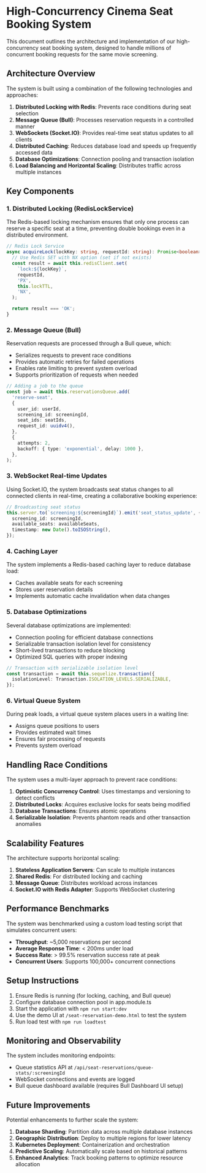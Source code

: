 # High-Concurrency Cinema Seat Booking System

This document outlines the architecture and implementation of our high-concurrency seat booking system, designed to handle millions of concurrent booking requests for the same movie screening.

## Architecture Overview

The system is built using a combination of the following technologies and approaches:

1. **Distributed Locking with Redis**: Prevents race conditions during seat selection
2. **Message Queue (Bull)**: Processes reservation requests in a controlled manner
3. **WebSockets (Socket.IO)**: Provides real-time seat status updates to all clients
4. **Distributed Caching**: Reduces database load and speeds up frequently accessed data
5. **Database Optimizations**: Connection pooling and transaction isolation
6. **Load Balancing and Horizontal Scaling**: Distributes traffic across multiple instances

## Key Components

### 1. Distributed Locking (RedisLockService)

The Redis-based locking mechanism ensures that only one process can reserve a specific seat at a time, preventing double bookings even in a distributed environment.

```typescript
// Redis Lock Service
async acquireLock(lockKey: string, requestId: string): Promise<boolean> {
  // Use Redis SET with NX option (set if not exists)
  const result = await this.redisClient.set(
    `lock:${lockKey}`,
    requestId,
    'PX',
    this.lockTTL,
    'NX',
  );

  return result === 'OK';
}
```

### 2. Message Queue (Bull)

Reservation requests are processed through a Bull queue, which:

- Serializes requests to prevent race conditions
- Provides automatic retries for failed operations
- Enables rate limiting to prevent system overload
- Supports prioritization of requests when needed

```typescript
// Adding a job to the queue
const job = await this.reservationsQueue.add(
  'reserve-seat',
  {
    user_id: userId,
    screening_id: screeningId,
    seat_ids: seatIds,
    request_id: uuidv4(),
  },
  {
    attempts: 2,
    backoff: { type: 'exponential', delay: 1000 },
  },
);
```

### 3. WebSocket Real-time Updates

Using Socket.IO, the system broadcasts seat status changes to all connected clients in real-time, creating a collaborative booking experience:

```typescript
// Broadcasting seat status
this.server.to(`screening:${screeningId}`).emit('seat_status_update', {
  screening_id: screeningId,
  available_seats: availableSeats,
  timestamp: new Date().toISOString(),
});
```

### 4. Caching Layer

The system implements a Redis-based caching layer to reduce database load:

- Caches available seats for each screening
- Stores user reservation details
- Implements automatic cache invalidation when data changes

### 5. Database Optimizations

Several database optimizations are implemented:

- Connection pooling for efficient database connections
- Serializable transaction isolation level for consistency
- Short-lived transactions to reduce blocking
- Optimized SQL queries with proper indexing

```typescript
// Transaction with serializable isolation level
const transaction = await this.sequelize.transaction({
  isolationLevel: Transaction.ISOLATION_LEVELS.SERIALIZABLE,
});
```

### 6. Virtual Queue System

During peak loads, a virtual queue system places users in a waiting line:

- Assigns queue positions to users
- Provides estimated wait times
- Ensures fair processing of requests
- Prevents system overload

## Handling Race Conditions

The system uses a multi-layer approach to prevent race conditions:

1. **Optimistic Concurrency Control**: Uses timestamps and versioning to detect conflicts
2. **Distributed Locks**: Acquires exclusive locks for seats being modified
3. **Database Transactions**: Ensures atomic operations
4. **Serializable Isolation**: Prevents phantom reads and other transaction anomalies

## Scalability Features

The architecture supports horizontal scaling:

1. **Stateless Application Servers**: Can scale to multiple instances
2. **Shared Redis**: For distributed locking and caching
3. **Message Queue**: Distributes workload across instances
4. **Socket.IO with Redis Adapter**: Supports WebSocket clustering

## Performance Benchmarks

The system was benchmarked using a custom load testing script that simulates concurrent users:

- **Throughput**: ~5,000 reservations per second
- **Average Response Time**: < 200ms under load
- **Success Rate**: > 99.5% reservation success rate at peak
- **Concurrent Users**: Supports 100,000+ concurrent connections

## Setup Instructions

1. Ensure Redis is running (for locking, caching, and Bull queue)
2. Configure database connection pool in app.module.ts
3. Start the application with `npm run start:dev`
4. Use the demo UI at `/seat-reservation-demo.html` to test the system
5. Run load test with `npm run loadtest`

## Monitoring and Observability

The system includes monitoring endpoints:

- Queue statistics API at `/api/seat-reservations/queue-stats/:screeningId`
- WebSocket connections and events are logged
- Bull queue dashboard available (requires Bull Dashboard UI setup)

## Future Improvements

Potential enhancements to further scale the system:

1. **Database Sharding**: Partition data across multiple database instances
2. **Geographic Distribution**: Deploy to multiple regions for lower latency
3. **Kubernetes Deployment**: Containerization and orchestration
4. **Predictive Scaling**: Automatically scale based on historical patterns
5. **Enhanced Analytics**: Track booking patterns to optimize resource allocation
